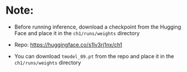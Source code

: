 # Note:

- Before running inference, download a checkpoint from the Hugging Face and place it in the `ch1/runs/weights` directory

- Repo: https://huggingface.co/s1lv3rj1nx/ch1

- You can download `tmodel_09.pt` from the repo and place it in the `ch1/runs/weights` directory
